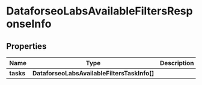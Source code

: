 # DataforseoLabsAvailableFiltersResponseInfo

## Properties

| Name | Type | Description | Notes |
|------------ | ------------- | ------------- | -------------|
**tasks** | **DataforseoLabsAvailableFiltersTaskInfo[]** |  |[optional]|